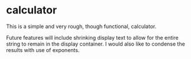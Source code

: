 # calculator

This is a simple and very rough, though functional, calculator.

Future features will include shrinking display text to allow for the entire string to remain in the display container. I would also like to condense the results with use of exponents.